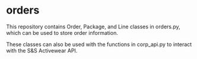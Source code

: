 # orders

This repository contains Order, Package, and Line classes in orders.py, which can be used to store order information. 

These classes can also be used with the functions in corp_api.py to interact with the S&S Activewear API.